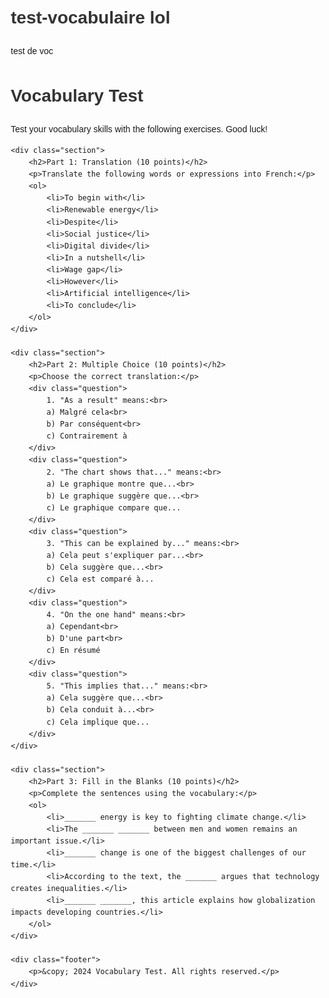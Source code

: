 # test-vocabulaire lol 
test de voc 
<!DOCTYPE html>
<html lang="en">
<head>
    <meta charset="UTF-8">
    <meta name="viewport" content="width=device-width, initial-scale=1.0">
    <title>Vocabulary Test</title>
    <style>
        body {
            font-family: Arial, sans-serif;
            margin: 20px;
            line-height: 1.6;
        }
        h1, h2 {
            color: #333;
        }
        .section {
            margin-bottom: 30px;
        }
        .question {
            margin: 10px 0;
        }
        .footer {
            margin-top: 40px;
            font-size: 0.9em;
            color: #666;
        }
    </style>
</head>
<body>
    <h1>Vocabulary Test</h1>
    <p>Test your vocabulary skills with the following exercises. Good luck!</p>

    <div class="section">
        <h2>Part 1: Translation (10 points)</h2>
        <p>Translate the following words or expressions into French:</p>
        <ol>
            <li>To begin with</li>
            <li>Renewable energy</li>
            <li>Despite</li>
            <li>Social justice</li>
            <li>Digital divide</li>
            <li>In a nutshell</li>
            <li>Wage gap</li>
            <li>However</li>
            <li>Artificial intelligence</li>
            <li>To conclude</li>
        </ol>
    </div>

    <div class="section">
        <h2>Part 2: Multiple Choice (10 points)</h2>
        <p>Choose the correct translation:</p>
        <div class="question">
            1. "As a result" means:<br>
            a) Malgré cela<br>
            b) Par conséquent<br>
            c) Contrairement à
        </div>
        <div class="question">
            2. "The chart shows that..." means:<br>
            a) Le graphique montre que...<br>
            b) Le graphique suggère que...<br>
            c) Le graphique compare que...
        </div>
        <div class="question">
            3. "This can be explained by..." means:<br>
            a) Cela peut s'expliquer par...<br>
            b) Cela suggère que...<br>
            c) Cela est comparé à...
        </div>
        <div class="question">
            4. "On the one hand" means:<br>
            a) Cependant<br>
            b) D'une part<br>
            c) En résumé
        </div>
        <div class="question">
            5. "This implies that..." means:<br>
            a) Cela suggère que...<br>
            b) Cela conduit à...<br>
            c) Cela implique que...
        </div>
    </div>

    <div class="section">
        <h2>Part 3: Fill in the Blanks (10 points)</h2>
        <p>Complete the sentences using the vocabulary:</p>
        <ol>
            <li>_______ energy is key to fighting climate change.</li>
            <li>The _______ _______ between men and women remains an important issue.</li>
            <li>_______ change is one of the biggest challenges of our time.</li>
            <li>According to the text, the _______ argues that technology creates inequalities.</li>
            <li>_______ _______, this article explains how globalization impacts developing countries.</li>
        </ol>
    </div>

    <div class="footer">
        <p>&copy; 2024 Vocabulary Test. All rights reserved.</p>
    </div>
</body>
</html>
